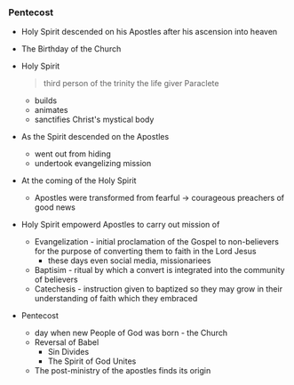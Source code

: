 ### Pentecost
- Holy Spirit descended on his Apostles after his ascension into heaven
- The Birthday of the Church
- Holy Spirit
	>	third person of the trinity
	>	the life giver
	> 	Paraclete

	- builds
	- animates
	- sanctifies Christ's mystical body
- As the Spirit descended on the Apostles 
	- went out from hiding
	- undertook evangelizing mission
- At the coming of the Holy Spirit
	- Apostles were transformed from fearful -> courageous preachers of good news
- Holy Spirit empowerd Apostles to carry out mission of
	- Evangelization - initial proclamation of the Gospel to non-believers for the purpose of converting them to faith in the Lord Jesus
		- these days even social media, missionariees
	- Baptisim - ritual by which a convert is integrated into the community of believers
	- Catechesis - instruction given to baptized so they may grow in their understanding of faith which they embraced
- Pentecost
	- day when new People of God was born - the Church
	- Reversal of Babel 
		- Sin Divides
		- The Spirit of God Unites
	- The post-ministry of the apostles finds its origin

